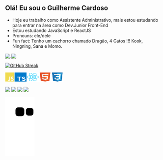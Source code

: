 ## Olá! Eu sou o Guilherme Cardoso


- Hoje eu trabalho como Assistente Administrativo, mais estou estudando para entrar na área como Dev.Junior Front-End
- Estou estudando JavaScript e ReactJS
- Pronouns: ele/dele
-  Fun fact: Tenho um cachorro chamado Dragão, 4 Gatos !!! Kook, Ningning, Sana e Momo.


 <div style="display: flex; align-itens:center" align="center">
  <a href="https://github.com/GuilhermeCardoso93">
  <img height="180em"  align="center" src="https://github-readme-stats.vercel.app/api?username=GuilhermeCardoso93&show_icons=true&theme=tokyonight&include_all_commits=true&count_private=true"/>
  <img height="180em" align="center" src="https://github-readme-stats.vercel.app/api/top-langs/?username=GuilhermeCardoso93&layout=compact&langs_count=7&theme=tokyonight  "/>
  </div>
  <div  style="display: flex; align-itens:center" align="center"><br><br>
   
[![GitHub Streak](http://github-readme-streak-stats.herokuapp.com?user=GuilhermeCardoso93&theme=tokyonight&hide_border=true&border=DD2E7F)](https://git.io/streak-stats)
   
 </div>

 <div style="display: flex"><br>
  <img align="center" alt="Js" height="30" width="30" src="https://raw.githubusercontent.com/devicons/devicon/master/icons/javascript/javascript-plain.svg">
  <img align="center" alt="Ts" height="30" width="40" src="https://raw.githubusercontent.com/devicons/devicon/master/icons/typescript/typescript-plain.svg">
  <img align="center" alt="React" height="30" width="40" src="https://raw.githubusercontent.com/devicons/devicon/master/icons/react/react-original.svg">
  <img align="center" alt="HTML" height="30" width="40" src="https://raw.githubusercontent.com/devicons/devicon/master/icons/html5/html5-original.svg">
  <img align="center" alt="CSS" height="30" width="40" src="https://raw.githubusercontent.com/devicons/devicon/master/icons/css3/css3-original.svg">
 </div>
 
 <br>
 
 <div>
    <a href="https://www.instagram.com/guicardoso93/" target="_blank"><img src="https://img.shields.io/badge/-Instagram-%23E4405F?style=for-the-badge&logo=instagram&logoColor=white" target="_blank"></a>
   <a href = "mailto:guilherme_cardosogui@hotmail.com"><img src="https://img.shields.io/badge/-Gmail-%23333?style=for-the-badge&logo=gmail&logoColor=white" target="_blank"></a>
  <a href="https://www.linkedin.com/in/guilherme-cardoso-35710b103/" target="_blank"><img src="https://img.shields.io/badge/-LinkedIn-%230077B5?style=for-the-badge&logo=linkedin&logoColor=white" target="_blank"></a> 
 <a href="https://api.whatsapp.com/send?phone=5522999047309&text=Oi%20Esta%20falando%20com%20o%20Guilherme!" target="_blank"><img src="https://img.shields.io/badge/WhatsApp-25D366?style=for-the-badge&logo=whatsapp&logoColor=white" target="_blank"></a>
   
       
  ![Snake animation](https://github.com/GuilhermeCardoso93/GuilhermeCardoso93/blob/output/github-contribution-grid-snake.svg)

 
</div>
